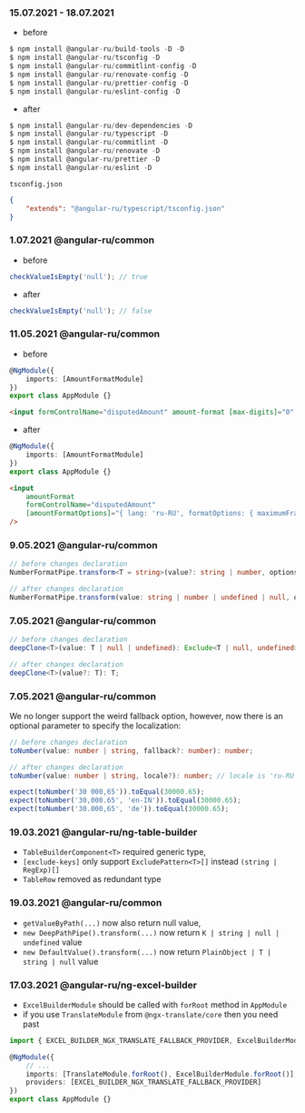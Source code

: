 ### 15.07.2021 - 18.07.2021

-   before

```ts
$ npm install @angular-ru/build-tools -D -D
$ npm install @angular-ru/tsconfig -D
$ npm install @angular-ru/commitlint-config -D
$ npm install @angular-ru/renovate-config -D
$ npm install @angular-ru/prettier-config -D
$ npm install @angular-ru/eslint-config -D
```

-   after

```ts
$ npm install @angular-ru/dev-dependencies -D
$ npm install @angular-ru/typescript -D
$ npm install @angular-ru/commitlint -D
$ npm install @angular-ru/renovate -D
$ npm install @angular-ru/prettier -D
$ npm install @angular-ru/eslint -D
```

`tsconfig.json`

```json
{
    "extends": "@angular-ru/typescript/tsconfig.json"
}
```

### 1.07.2021 @angular-ru/common

-   before

```ts
checkValueIsEmpty('null'); // true
```

-   after

```ts
checkValueIsEmpty('null'); // false
```

### 11.05.2021 @angular-ru/common

-   before

```ts
@NgModule({
    imports: [AmountFormatModule]
})
export class AppModule {}
```

```html
<input formControlName="disputedAmount" amount-format [max-digits]="0" [min-digits]="0" />
```

-   after

```ts
@NgModule({
    imports: [AmountFormatModule]
})
export class AppModule {}
```

```html
<input
    amountFormat
    formControlName="disputedAmount"
    [amountFormatOptions]="{ lang: 'ru-RU', formatOptions: { maximumFractionDigits: 0 }}"
/>
```

### 9.05.2021 @angular-ru/common

```ts
// before changes declaration
NumberFormatPipe.transform<T = string>(value?: string | number, options?: NumberFormatOptions): T;

// after changes declaration
NumberFormatPipe.transform(value: string | number | undefined | null, options?: NumberFormatOptions): string;
```

### 7.05.2021 @angular-ru/common

```ts
// before changes declaration
deepClone<T>(value: T | null | undefined): Exclude<T | null, undefined>;

// after changes declaration
deepClone<T>(value?: T): T;
```

### 7.05.2021 @angular-ru/common

We no longer support the weird fallback option, however, now there is an optional parameter to specify the localization:

```ts
// before changes declaration
toNumber(value: number | string, fallback?: number): number;

// after changes declaration
toNumber(value: number | string, locale?): number; // locale is 'ru-RU' by default
```

```ts
expect(toNumber('30 000,65')).toEqual(30000.65);
expect(toNumber('30,000.65', 'en-IN')).toEqual(30000.65);
expect(toNumber('30.000,65', 'de')).toEqual(30000.65);
```

### 19.03.2021 @angular-ru/ng-table-builder

-   `TableBuilderComponent<T>` required generic type,
-   `[exclude-keys]` only support `ExcludePattern<T>[]` instead `(string | RegExp)[]`
-   `TableRow` removed as redundant type

### 19.03.2021 @angular-ru/common

-   `getValueByPath(...)` now also return null value,
-   `new DeepPathPipe().transform(...)` now return `K | string | null | undefined` value
-   `new DefaultValue().transform(...)` now return `PlainObject | T | string | null` value

### 17.03.2021 @angular-ru/ng-excel-builder

-   `ExcelBuilderModule` should be called with `forRoot` method in `AppModule`
-   if you use `TranslateModule` from `@ngx-translate/core` then you need past

```ts
import { EXCEL_BUILDER_NGX_TRANSLATE_FALLBACK_PROVIDER, ExcelBuilderModule } from '@angular-ru/ng-excel-builder';

@NgModule({
    // ...
    imports: [TranslateModule.forRoot(), ExcelBuilderModule.forRoot()],
    providers: [EXCEL_BUILDER_NGX_TRANSLATE_FALLBACK_PROVIDER]
})
export class AppModule {}
```
